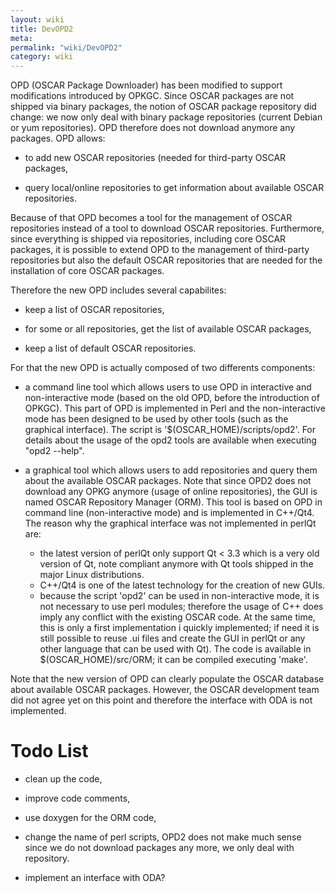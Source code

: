 ```yaml
---
layout: wiki
title: DevOPD2
meta: 
permalink: "wiki/DevOPD2"
category: wiki
---
```

<!-- Name: DevOPD2 -->
<!-- Version: 12 -->
<!-- Author: valleegr -->

OPD (OSCAR Package Downloader) has been modified to support modifications 
introduced by OPKGC. Since OSCAR packages are not shipped via binary packages,
the notion of OSCAR package repository did change: we now only deal with binary
package repositories (current Debian or yum repositories).
OPD therefore does not download anymore any packages. OPD allows:

  - to add new OSCAR repositories (needed for third-party OSCAR packages,

  - query local/online repositories to get information about available OSCAR repositories.

Because of that OPD becomes a tool for the management of OSCAR repositories
instead of a tool to download OSCAR repositories.
Furthermore, since everything is shipped via repositories, including core
OSCAR packages, it is possible to extend OPD to the management of third-party
repositories but also the default OSCAR repositories that are needed for the
installation of core OSCAR packages.

Therefore the new OPD includes several capabilites:

  - keep a list of OSCAR repositories,

  - for some or all repositories, get the list of available OSCAR packages,

  - keep a list of default OSCAR repositories.

For that the new OPD is actually composed of two differents components:

  - a command line tool which allows users to use OPD in interactive and non-interactive mode (based on the old OPD, before the introduction of OPKGC). This part of OPD is implemented in Perl and the non-interactive mode has been designed to be used by other tools (such as the graphical interface). The script is '$(OSCAR_HOME)/scripts/opd2'. For details about the usage of the opd2 tools are available when executing "opd2 --help".

  - a graphical tool which allows users to add repositories and query them about the available OSCAR packages. Note that since OPD2 does not download any OPKG   anymore (usage of online repositories), the GUI is named OSCAR Repository Manager (ORM). This tool is based on OPD in command line (non-interactive mode) and is implemented in C++/Qt4. The reason why the graphical interface was not implemented in perlQt are: 
    * the latest version of perlQt only support Qt < 3.3 which is a very old 
      version of Qt, note compliant anymore with Qt tools shipped in the major 
      Linux distributions.
    * C++/Qt4 is one of the latest technology for the creation of new GUIs.
    * because the script 'opd2' can be used in non-interactive mode, it is not
      necessary to use perl modules; therefore the usage of C++ does imply any
      conflict with the existing OSCAR code.
  At the same time, this is only a first implementation i quickly implemented; if need it is still possible to reuse .ui files and create the GUI in perlQt or any other language that can be used with Qt). The code is available in $(OSCAR_HOME)/src/ORM; it can be compiled executing 'make'.

Note that the new version of OPD can clearly populate the OSCAR database about
available OSCAR packages. However, the OSCAR development team did not agree yet
on this point and therefore the interface with ODA is not implemented.

# Todo List

  - clean up the code,

  - improve code comments,

  - use doxygen for the ORM code,

  - change the name of perl scripts, OPD2 does not make much sense since we do not download packages any more, we only deal with repository.

  - implement an interface with ODA?
